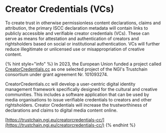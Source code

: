 # Creator Credentials (VCs)

To create trust in otherwise permissionless content declarations, claims and attribution, the primary ISCC declaration metadata will contain links to publicly accessible and verifiable creator credentials (VCs). These can serve as means for attestation and authentication of creators and rightsholders based on social or institutional authentication. VCs will further reduce illegitimate or unlicensed use or misappropriation of creative content.

{% hint style="info" %}
In 2023, the European Union funded a project called [CreatorCredentials.cc](http://127.0.0.1:5000/s/Q24Y4feVWHWWf6v1gexc/) as one selected project of the NGI's Trustchain consortium under grant agreement Nr. 101093274.&#x20;

CreatorCredentials.cc will develop a user-centric digital identity management framework specifically designed for the cultural and creative communities. This includes a software application that can be used by media organisations to issue verifiable credentials to creators and other rightsholders. Creator Credentials will increase the trustworthiness of declarations and claims to digital media content online.

[https://trustchain.ngi.eu/creatorcredentials-cc/](https://trustchain.ngi.eu/creatorcredentials-cc/)
{% endhint %}

